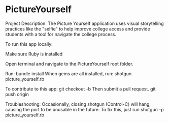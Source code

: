 PictureYourself
===============

Project Description: The Picture Yourself application uses visual storytelling practices like the "selfie" to help improve college access and provide students with a tool for navigate the college process. 


To run this app locally: 

Make sure Ruby is installed 

Open terminal and navigate to the PictureYourself root folder.

Run: bundle install 
When gems are all installed, run: shotgun picture_yourself.rb 

To contribute to this app:
git checkout -b <name of branch> 
Then submit a pull request.
git push origin <name of branch> 


Troubleshooting: 
Occasionally, closing shotgun (Control-C) will hang, causing the port to be unusable in the future.
To fix this, just run shotgun -p <port number> picture_yourself.rb


